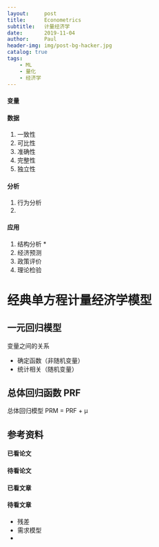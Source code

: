```yaml
---
layout:     post
title:      Econometrics
subtitle:   计量经济学
date:       2019-11-04
author:     Paul
header-img: img/post-bg-hacker.jpg
catalog: true
tags:
    - ML
    - 量化
    - 经济学
---
```


#### 变量

#### 数据

1. 一致性
2. 可比性
3. 准确性
4. 完整性
5. 独立性

#### 分析

1. 行为分析
2. 

#### 应用
1. 结构分析 *
2. 经济预测
3. 政策评价
4. 理论检验

# 经典单方程计量经济学模型

## 一元回归模型
变量之间的关系
- 确定函数（非随机变量）
- 统计相关（随机变量）

## 总体回归函数 PRF

总体回归模型 PRM = PRF + μ


## 参考资料

#### 已看论文

#### 待看论文

#### 已看文章

#### 待看文章
- 残差
- 需求模型
- 
